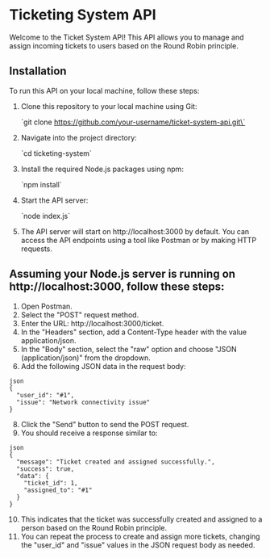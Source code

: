 # Ticketing System API

Welcome to the Ticket System API! This API allows you to manage and assign incoming tickets to users based on the Round Robin principle.

## Installation

To run this API on your local machine, follow these steps:

1. Clone this repository to your local machine using Git:

   \`git clone https://github.com/your-username/ticket-system-api.git\`

2. Navigate into the project directory:

   \`cd ticketing-system\`

3. Install the required Node.js packages using npm:

   \`npm install\`

4. Start the API server:

   \`node index.js\`

5. The API server will start on http://localhost:3000 by default. You can access the API endpoints using a tool like Postman or by making HTTP requests.

<h2>Assuming your Node.js server is running on http://localhost:3000, follow these steps: </h2>

1. Open Postman.
2. Select the "POST" request method.
3. Enter the URL: http://localhost:3000/ticket.
4. In the "Headers" section, add a Content-Type header with the value application/json.
5. In the "Body" section, select the "raw" option and choose "JSON (application/json)" from the dropdown.
6. Add the following JSON data in the request body:

```
json
{
  "user_id": "#1",
  "issue": "Network connectivity issue"
}
```
8. Click the "Send" button to send the POST request.
9. You should receive a response similar to:
```
json
{
  "message": "Ticket created and assigned successfully.",
  "success": true,
  "data": {
    "ticket_id": 1,
    "assigned_to": "#1"
  }
}
```
10. This indicates that the ticket was successfully created and assigned to a person based on the Round Robin principle.
11. You can repeat the process to create and assign more tickets, changing the "user_id" and "issue" values in the JSON request body as needed.
